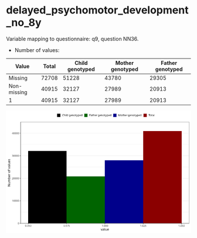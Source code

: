 # delayed_psychomotor_development_no_8y
Variable mapping to questionnaire: q9, question NN36.
- Number of values:

| Value | Total | Child genotyped | Mother genotyped | Father genotyped |
| ----- | ----- | --------------- | ---------------- | ---------------- |
| Missing | 72708 | 51228 | 43780 | 29305 |
| Non-missing | 40915 | 32127 | 27989 | 20913 |
| 1 | 40915 | 32127 | 27989 | 20913 |



![](delayed_psychomotor_development_no_8y_n.png)



